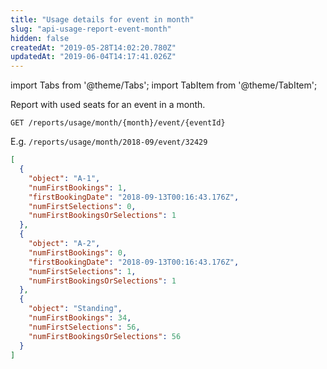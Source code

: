 ```yaml
---
title: "Usage details for event in month"
slug: "api-usage-report-event-month"
hidden: false
createdAt: "2019-05-28T14:02:20.780Z"
updatedAt: "2019-06-04T14:17:41.026Z"
---
```


import Tabs from '@theme/Tabs';
import TabItem from '@theme/TabItem';

Report with used seats for an event in a month.

```
GET /reports/usage/month/{month}/event/{eventId}
```

E.g. `/reports/usage/month/2018-09/event/32429`
```json
[
  {
    "object": "A-1",
    "numFirstBookings": 1,
    "firstBookingDate": "2018-09-13T00:16:43.176Z",
    "numFirstSelections": 0,
    "numFirstBookingsOrSelections": 1
  },
  {
    "object": "A-2",
    "numFirstBookings": 0,
    "firstBookingDate": "2018-09-13T00:16:43.176Z",
    "numFirstSelections": 1,
    "numFirstBookingsOrSelections": 1
  },
  {
    "object": "Standing",
    "numFirstBookings": 34,
    "numFirstSelections": 56,
    "numFirstBookingsOrSelections": 56
  }
]
```
